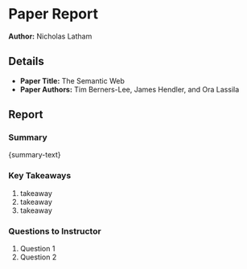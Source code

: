 # Paper Report
**Author:** Nicholas Latham

## Details
* **Paper Title:** The Semantic Web
* **Paper Authors:** Tim Berners-Lee, James Hendler, and Ora Lassila
## Report

### Summary
{summary-text}

### Key Takeaways
1. takeaway
2. takeaway
3. takeaway

### Questions to Instructor
1. Question 1
2. Question 2

